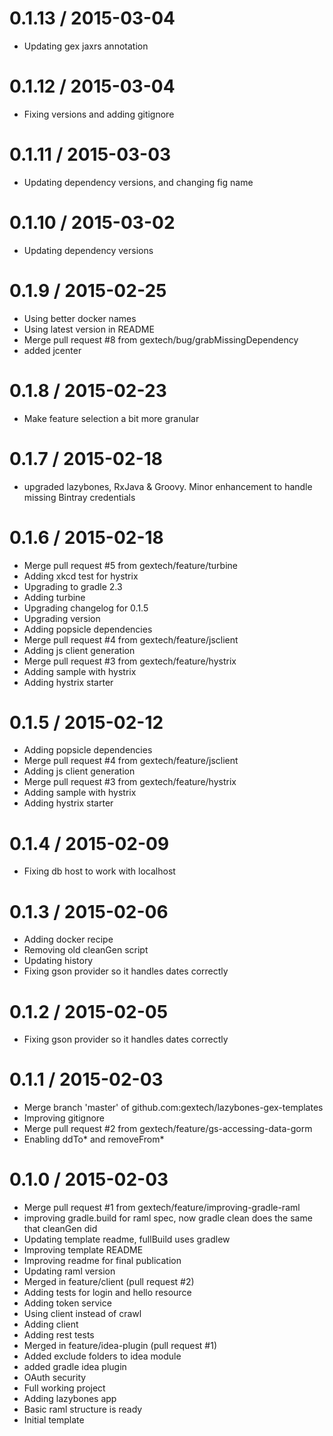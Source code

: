 
0.1.13 / 2015-03-04
==================

  * Updating gex jaxrs annotation

0.1.12 / 2015-03-04
==================

  * Fixing versions and adding gitignore

0.1.11 / 2015-03-03
==================

  * Updating dependency versions, and changing fig name

0.1.10 / 2015-03-02
==================

  * Updating dependency versions

0.1.9 / 2015-02-25
==================

  * Using better docker names
  * Using latest version in README
  * Merge pull request #8 from gextech/bug/grabMissingDependency
  * added jcenter

0.1.8 / 2015-02-23
==================

  * Make feature selection a bit more granular

0.1.7 / 2015-02-18
==================

  * upgraded lazybones, RxJava & Groovy. Minor enhancement to handle missing Bintray credentials

0.1.6 / 2015-02-18
==================

  * Merge pull request #5 from gextech/feature/turbine
  * Adding xkcd test for hystrix
  * Upgrading to gradle 2.3
  * Adding turbine
  * Upgrading changelog for 0.1.5
  * Upgrading version
  * Adding popsicle dependencies
  * Merge pull request #4 from gextech/feature/jsclient
  * Adding js client generation
  * Merge pull request #3 from gextech/feature/hystrix
  * Adding sample with hystrix
  * Adding hystrix starter

0.1.5 / 2015-02-12
==================

  * Adding popsicle dependencies
  * Merge pull request #4 from gextech/feature/jsclient
  * Adding js client generation
  * Merge pull request #3 from gextech/feature/hystrix
  * Adding sample with hystrix
  * Adding hystrix starter

0.1.4 / 2015-02-09
==================

  * Fixing db host to work with localhost

0.1.3 / 2015-02-06
==================

  * Adding docker recipe
  * Removing old cleanGen script
  * Updating history
  * Fixing gson provider so it handles dates correctly

0.1.2 / 2015-02-05
==================

  * Fixing gson provider so it handles dates correctly

0.1.1 / 2015-02-03
==================

  * Merge branch 'master' of github.com:gextech/lazybones-gex-templates
  * Improving gitignore
  * Merge pull request #2 from gextech/feature/gs-accessing-data-gorm
  * Enabling ddTo* and removeFrom*

0.1.0 / 2015-02-03
==================

  * Merge pull request #1 from gextech/feature/improving-gradle-raml
  * improving gradle.build for raml spec, now gradle clean does the same that cleanGen did
  * Updating template readme, fullBuild uses gradlew
  * Improving template README
  * Improving readme for final publication
  * Updating raml version
  * Merged in feature/client (pull request #2)
  * Adding tests for login and hello resource
  * Adding token service
  * Using client instead of crawl
  * Adding client
  * Adding rest tests
  * Merged in feature/idea-plugin (pull request #1)
  * Added exclude folders to idea module
  * added gradle idea plugin
  * OAuth security
  * Full working project
  * Adding lazybones app
  * Basic raml structure is ready
  * Initial template
